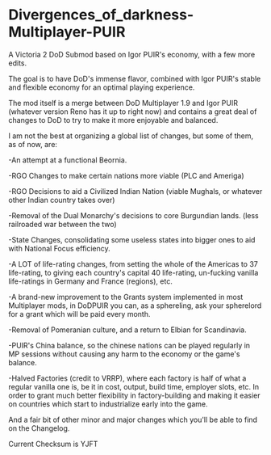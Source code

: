 # Divergences_of_darkness-Multiplayer-PUIR
A Victoria 2 DoD Submod based on Igor PUIR's economy, with a few more edits.

The goal is to have DoD's immense flavor, combined with Igor PUIR's stable and flexible economy for an optimal playing experience.

The mod itself is a merge between DoD Multiplayer 1.9 and Igor PUIR (whatever version Reno has it up to right now) and contains a great deal of changes to DoD to try to make it more enjoyable and balanced.

I am not the best at organizing a global list of changes, but some of them, as of now, are:

-An attempt at a functional Beornia.

-RGO Changes to make certain nations more viable (PLC and Ameriga)

-RGO Decisions to aid a Civilized Indian Nation (viable Mughals, or whatever other Indian country takes over)

-Removal of the Dual Monarchy's decisions to core Burgundian lands. (less railroaded war between the two)

-State Changes, consolidating some useless states into bigger ones to aid with National Focus efficiency.

-A LOT of life-rating changes, from setting the whole of the Americas to 37 life-rating, to giving each country's capital 40 life-rating, un-fucking vanilla life-ratings in Germany and France (regions), etc.

-A brand-new improvement to the Grants system implemented in most Multiplayer mods, in DoDPUIR you can, as a sphereling, ask your spherelord for a grant which will be paid every month.

-Removal of Pomeranian culture, and a return to Elbian for Scandinavia.

-PUIR's China balance, so the chinese nations can be played regularly in MP sessions without causing any harm to the economy or the game's balance.

-Halved Factories (credit to VRRP), where each factory is half of what a regular vanilla one is, be it in cost, output, build time, employer slots, etc. In order to grant much better flexibility in factory-building and making it easier on countries which start to industrialize early into the game.

And a fair bit of other minor and major changes which you'll be able to find on the Changelog.

Current Checksum is YJFT
